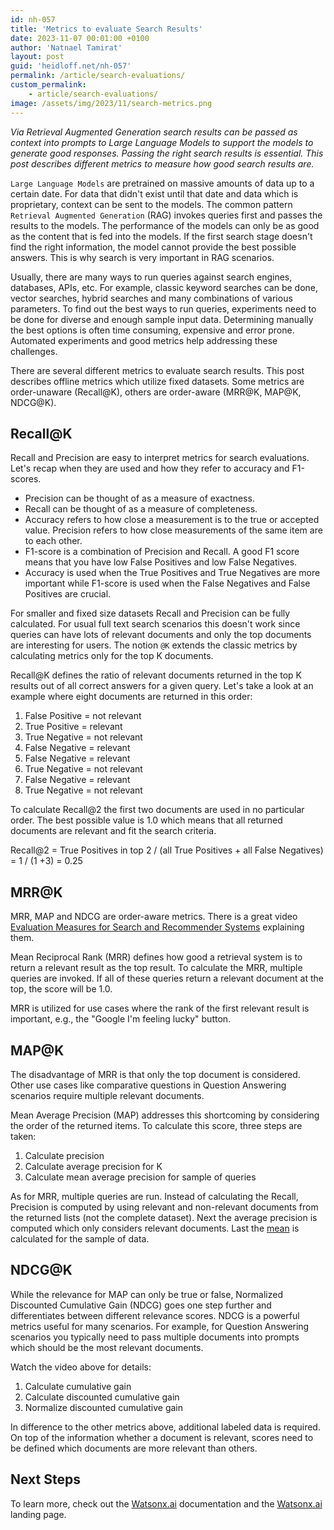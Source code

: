 ```yaml
---
id: nh-057
title: 'Metrics to evaluate Search Results'
date: 2023-11-07 00:01:00 +0100
author: 'Natnael Tamirat'
layout: post
guid: 'heidloff.net/nh-057'
permalink: /article/search-evaluations/
custom_permalink:
    - article/search-evaluations/
image: /assets/img/2023/11/search-metrics.png
---
```


*Via Retrieval Augmented Generation search results can be passed as context into prompts to Large Language Models to support the models to generate good responses. Passing the right search results is essential. This post describes different metrics to measure how good search results are.*

`Large Language Models` are pretrained on massive amounts of data up to a certain date. For data that didn't exist until that date and data which is proprietary, context can be sent to the models. The common pattern `Retrieval Augmented Generation` (RAG) invokes queries first and passes the results to the models. The performance of the models can only be as good as the content that is fed into the models. If the first search stage doesn't find the right information, the model cannot provide the best possible answers. This is why search is very important in RAG scenarios.

Usually, there are many ways to run queries against search engines, databases, APIs, etc. For example, classic keyword searches can be done, vector searches, hybrid searches and many combinations of various parameters. To find out the best ways to run queries, experiments need to be done for diverse and enough sample input data. Determining manually the best options is often time consuming, expensive and error prone. Automated experiments and good metrics help addressing these challenges.

There are several different metrics to evaluate search results. This post describes offline metrics which utilize fixed datasets. Some metrics are order-unaware (Recall@K), others are order-aware (MRR@K, MAP@K, NDCG@K).

## Recall@K

Recall and Precision are easy to interpret metrics for search evaluations. Let's recap when they are used and how they refer to accuracy and F1-scores.

* Precision can be thought of as a measure of exactness.
* Recall can be thought of as a measure of completeness.
* Accuracy refers to how close a measurement is to the true or accepted value. Precision refers to how close measurements of the same item are to each other. 
* F1-score is a combination of Precision and Recall. A good F1 score means that you have low False Positives and low False Negatives.
* Accuracy is used when the True Positives and True Negatives are more important while F1-score is used when the False Negatives and False Positives are crucial.

For smaller and fixed size datasets Recall and Precision can be fully calculated. For usual full text search scenarios this doesn't work since queries can have lots of relevant documents and only the top documents are interesting for users. The notion `@K` extends the classic metrics by calculating metrics only for the top K documents.

Recall@K defines the ratio of relevant documents returned in the top K results out of all correct answers for a given query. Let's take a look at an example where eight documents are returned in this order:

1. False Positive = not relevant
2. True Positive = relevant
3. True Negative = not relevant
4. False Negative = relevant
5. False Negative = relevant
6. True Negative = not relevant
7. False Negative = relevant
8. True Negative = not relevant

To calculate Recall@2 the first two documents are used in no particular order. The best possible value is 1.0 which means that all returned documents are relevant and fit the search criteria.

Recall@2 = True Positives in top 2 / (all True Positives + all False Negatives) = 1 / (1 +3) = 0.25

## MRR@K

MRR, MAP and NDCG are order-aware metrics. There is a great video [Evaluation Measures for Search and Recommender Systems](https://www.youtube.com/watch?v=BD9TkvEsKwM) explaining them.

Mean Reciprocal Rank (MRR) defines how good a retrieval system is to return a relevant result as the top result. To calculate the MRR, multiple queries are invoked. If all of these queries return a relevant document at the top, the score will be 1.0.

MRR is utilized for use cases where the rank of the first relevant result is important, e.g., the "Google I'm feeling lucky" button.

## MAP@K

The disadvantage of MRR is that only the top document is considered. Other use cases like comparative questions in Question Answering scenarios require multiple relevant documents.

Mean Average Precision (MAP) addresses this shortcoming by considering the order of the returned items. To calculate this score, three steps are taken:

1. Calculate precision
2. Calculate average precision for K
3. Calculate mean average precision for sample of queries

As for MRR, multiple queries are run. Instead of calculating the Recall, Precision is computed by using relevant and non-relevant documents from the returned lists (not the complete dataset). Next the average precision is computed which only considers relevant documents. Last the [mean](https://www.cuemath.com/data/difference-between-average-and-mean/) is calculated for the sample of data.

## NDCG@K

While the relevance for MAP can only be true or false, Normalized Discounted Cumulative Gain (NDCG) goes one step further and differentiates between different relevance scores. NDCG is a powerful metrics useful for many scenarios. For example, for Question Answering scenarios you typically need to pass multiple documents into prompts which should be the most relevant documents.

Watch the video above for details:

1. Calculate cumulative gain
2. Calculate discounted cumulative gain
3. Normalize discounted cumulative gain

In difference to the other metrics above, additional labeled data is required. On top of the information whether a document is relevant, scores need to be defined which documents are more relevant than others.

## Next Steps

To learn more, check out the [Watsonx.ai](https://eu-de.dataplatform.cloud.ibm.com/docs/content/wsj/analyze-data/fm-overview.html?context=wx&audience=wdp) documentation and the [Watsonx.ai](https://www.ibm.com/products/watsonx-ai) landing page.